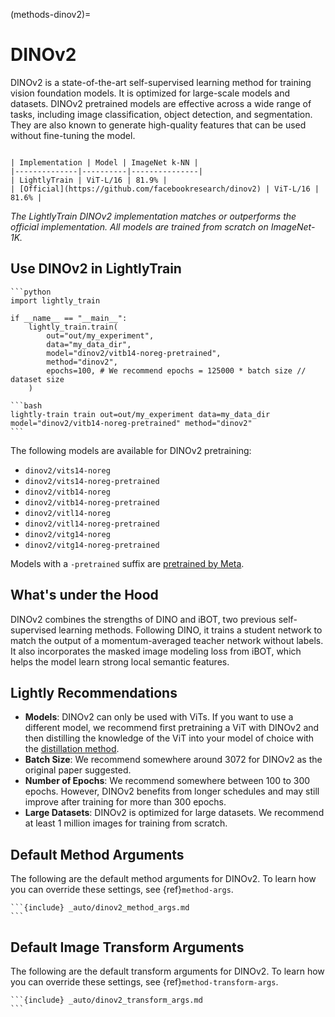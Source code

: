 (methods-dinov2)=

# DINOv2

DINOv2 is a state-of-the-art self-supervised learning method for training vision
foundation models. It is optimized for large-scale models and datasets.
DINOv2 pretrained models are effective across a wide range of tasks, including
image classification, object detection, and segmentation. They are also known to
generate high-quality features that can be used without fine-tuning the model.

```{table}

| Implementation | Model | ImageNet k-NN |
|--------------|----------|---------------|
| LightlyTrain | ViT-L/16 | 81.9% |
| [Official](https://github.com/facebookresearch/dinov2) | ViT-L/16 | 81.6% |

```

*The LightlyTrain DINOv2 implementation matches or outperforms the official
implementation. All models are trained from scratch on ImageNet-1K.*

## Use DINOv2 in LightlyTrain

````{tab} Python
```python
import lightly_train

if __name__ == "__main__":
    lightly_train.train(
        out="out/my_experiment", 
        data="my_data_dir",
        model="dinov2/vitb14-noreg-pretrained",
        method="dinov2",
        epochs=100, # We recommend epochs = 125000 * batch size // dataset size
    )
````

````{tab} Command Line
```bash
lightly-train train out=out/my_experiment data=my_data_dir model="dinov2/vitb14-noreg-pretrained" method="dinov2"
```
````

The following models are available for DINOv2 pretraining:

- `dinov2/vits14-noreg`
- `dinov2/vits14-noreg-pretrained`
- `dinov2/vitb14-noreg`
- `dinov2/vitb14-noreg-pretrained`
- `dinov2/vitl14-noreg`
- `dinov2/vitl14-noreg-pretrained`
- `dinov2/vitg14-noreg`
- `dinov2/vitg14-noreg-pretrained`

Models with a `-pretrained` suffix are [pretrained by Meta](https://github.com/facebookresearch/dinov2?tab=readme-ov-file#pretrained-models).

## What's under the Hood

DINOv2 combines the strengths of DINO and iBOT, two previous self-supervised learning
methods. Following DINO, it trains a student network to match the output of a
momentum-averaged teacher network without labels. It also incorporates the masked
image modeling loss from iBOT, which helps the model learn strong local semantic
features.

## Lightly Recommendations

- **Models**: DINOv2 can only be used with ViTs. If you want to use a different model,
  we recommend first pretraining a ViT with DINOv2 and then distilling the knowledge
  of the ViT into your model of choice with the [distillation method](methods-distillation).
- **Batch Size**: We recommend somewhere around 3072 for DINOv2 as the original paper
  suggested.
- **Number of Epochs**: We recommend somewhere between 100 to 300 epochs. However,
  DINOv2 benefits from longer schedules and may still improve after training for more
  than 300 epochs.
- **Large Datasets**: DINOv2 is optimized for large datasets. We recommend at least
  1 million images for training from scratch.

## Default Method Arguments

The following are the default method arguments for DINOv2. To learn how you can
override these settings, see {ref}`method-args`.

````{dropdown} Default Method Arguments
```{include} _auto/dinov2_method_args.md
```
````

## Default Image Transform Arguments

The following are the default transform arguments for DINOv2. To learn how you can
override these settings, see {ref}`method-transform-args`.

````{dropdown} Default Image Transforms
```{include} _auto/dinov2_transform_args.md
```
````

